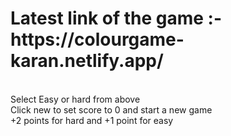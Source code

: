<h1> Latest link of the game :- https://colourgame-karan.netlify.app/ </h1> <br />
Select Easy or hard from above <br />
Click new to set score to 0 and start a new game <br />
+2 points for hard and +1 point for easy <br />
